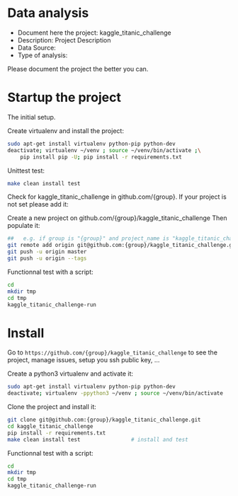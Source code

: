 # Data analysis
- Document here the project: kaggle_titanic_challenge
- Description: Project Description
- Data Source:
- Type of analysis:

Please document the project the better you can.

# Startup the project

The initial setup.

Create virtualenv and install the project:
```bash
sudo apt-get install virtualenv python-pip python-dev
deactivate; virtualenv ~/venv ; source ~/venv/bin/activate ;\
    pip install pip -U; pip install -r requirements.txt
```

Unittest test:
```bash
make clean install test
```

Check for kaggle_titanic_challenge in github.com/{group}. If your project is not set please add it:

Create a new project on github.com/{group}/kaggle_titanic_challenge
Then populate it:

```bash
##   e.g. if group is "{group}" and project_name is "kaggle_titanic_challenge"
git remote add origin git@github.com:{group}/kaggle_titanic_challenge.git
git push -u origin master
git push -u origin --tags
```

Functionnal test with a script:

```bash
cd
mkdir tmp
cd tmp
kaggle_titanic_challenge-run
```

# Install

Go to `https://github.com/{group}/kaggle_titanic_challenge` to see the project, manage issues,
setup you ssh public key, ...

Create a python3 virtualenv and activate it:

```bash
sudo apt-get install virtualenv python-pip python-dev
deactivate; virtualenv -ppython3 ~/venv ; source ~/venv/bin/activate
```

Clone the project and install it:

```bash
git clone git@github.com:{group}/kaggle_titanic_challenge.git
cd kaggle_titanic_challenge
pip install -r requirements.txt
make clean install test                # install and test
```
Functionnal test with a script:

```bash
cd
mkdir tmp
cd tmp
kaggle_titanic_challenge-run
```
